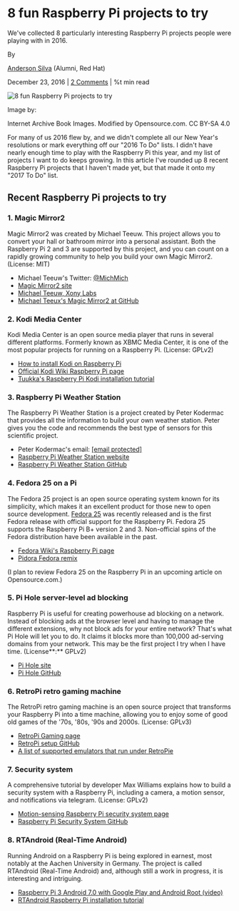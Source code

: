 
8 fun Raspberry Pi projects to try
==================================

We've collected 8 particularly interesting Raspberry Pi projects people were playing with in 2016.

By

[Anderson Silva](/users/ansilva) (Alumni, Red Hat)

December 23, 2016 | [2 Comments](#comments) | %t min read


![8 fun Raspberry Pi projects to try](/sites/default/files/lead-images/pie-raspberry-bake-make-food.png "8 fun Raspberry Pi projects to try")

Image by:

Internet Archive Book Images. Modified by Opensource.com. CC BY-SA 4.0

For many of us 2016 flew by, and we didn't complete all our New Year's resolutions or mark everything off our "2016 To Do" lists. I didn't have nearly enough time to play with the Raspberry Pi this year, and my list of projects I want to do keeps growing. In this article I've rounded up 8 recent Raspberry Pi projects that I haven't made yet, but that made it onto my "2017 To Do" list.



Recent Raspberry Pi projects to try
-----------------------------------

### 1\. Magic Mirror2

Magic Mirror2 was created by Michael Teeuw. This project allows you to convert your hall or bathroom mirror into a personal assistant. Both the Raspberry Pi 2 and 3 are supported by this project, and you can count on a rapidly growing community to help you build your own Magic Mirror2. (License: MIT)

*   Michael Teeuw's Twitter: [@MichMich](https://twitter.com/MichMich)
*   [Magic Mirror2 site](https://magicmirror.builders/)
*   [Michael Teeuw, Xony Labs](http://michaelteeuw.nl/tagged/magicmirror)
*   [Michael Teeux's Magic Mirror2 at GitHub](https://github.com/MichMich/MagicMirror)

### 2\. Kodi Media Center

Kodi Media Center is an open source media player that runs in several different platforms. Formerly known as XBMC Media Center, it is one of the most popular projects for running on a Raspberry Pi. (License: GPLv2)

*   [How to install Kodi on Raspberry Pi](http://kodi.wiki/view/HOW-TO:Install_Kodi_on_Raspberry_Pi)
*   [Official Kodi Wiki Raspberry Pi page](http://kodi.wiki/view/raspberry_Pi)
*   [Tuukka's Raspberry Pi Kodi installation tutorial](https://mediaexperience.com/raspberry-pi-xbmc-with-raspbmc/)

### 3\. Raspberry Pi Weather Station

The Raspberry Pi Weather Station is a project created by Peter Kodermac that provides all the information to build your own weather station. Peter gives you the code and recommends the best type of sensors for this scientific project.

*   Peter Kodermac's email: [\[email protected\]](/cdn-cgi/l/email-protection#2555405140576557445655474057575c524044514d40570b464a48)
*   [Raspberry Pi Weather Station website](http://www.raspberryweather.com/)
*   [Raspberry Pi Weather Station GitHub](https://github.com/peterkodermac/Raspberry-Weather)

### 4\. Fedora 25 on a Pi

The Fedora 25 project is an open source operating system known for its simplicity, which makes it an excellent product for those new to open source development. [Fedora 25](https://fedoramagazine.org/fedora-25-released/) was recently released and is the first Fedora release with official support for the Raspberry Pi. Fedora 25 supports the Raspberry Pi B+ version 2 and 3. Non-official spins of the Fedora distribution have been available in the past.

*   [Fedora Wiki's Raspberry Pi page](https://fedoraproject.org/wiki/Raspberry_Pi)
*   [Pidora Fedora remix](http://pidora.ca/)

(I plan to review Fedora 25 on the Raspberry Pi in an upcoming article on Opensource.com.)

### 5\. Pi Hole server-level ad blocking

Raspberry Pi is useful for creating powerhouse ad blocking on a network. Instead of blocking ads at the browser level and having to manage the different extensions, why not block ads for your entire network? That's what Pi Hole will let you to do. It claims it blocks more than 100,000 ad-serving domains from your network. This may be the first project I try when I have time. (License**:** GPLv2)

*   [Pi Hole site](https://pi-hole.net/)
*   [Pi Hole GitHub](https://github.com/pi-hole/pi-hole)

### 6\. RetroPi retro gaming machine

The RetroPi retro gaming machine is an open source project that transforms your Raspberry Pi into a time machine, allowing you to enjoy some of good old games of the '70s, '80s, '90s and 2000s. (License: GPLv3)

*   [RetroPi Gaming page](https://retropie.org.uk/)
*   [RetroPi setup GitHub](https://github.com/RetroPie/RetroPie-Setup)
*   [A list of supported emulators that run under RetroPie](https://github.com/RetroPie/RetroPie-Setup/wiki/Supported-Systems)

### 7\. Security system

A comprehensive tutorial by developer Max Williams explains how to build a security system with a Raspberry Pi, including a camera, a motion sensor, and notifications via telegram. (License: GPLv2)

*   [Motion-sensing Raspberry Pi security system page](https://www.hackster.io/FutureSharks/raspberry-pi-security-system-with-motion-detection-camera-bed172)
*   [Raspberry Pi Security System GitHub](https://github.com/FutureSharks/rpi-security)

### 8\. RTAndroid (Real-Time Android)

Running Android on a Raspberry Pi is being explored in earnest, most notably at the Aachen University in Germany. The project is called RTAndroid (Real-Time Android) and, although still a work in progress, it is interesting and intriguing.

*   [Raspberry Pi 3 Android 7.0 with Google Play and Android Root (video)](https://www.youtube.com/watch?v=Df-bMWONIYk)
*   [RTAndroid Raspberry Pi installation tutorial](https://git.embedded.rwth-aachen.de/rtandroid/downloads/raspberry-pi/)


